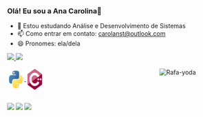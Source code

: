 ### Olá! Eu sou a Ana Carolina👋

- 🌱 Estou estudando Análise e Desenvolvimento de Sistemas
- 📫 Como entrar em contato: carolanst@outlook.com
- 😄 Pronomes: ela/dela

 <div>
  <a href="https://github.com/carolanastacio">
  <img height="180em" src="https://github-readme-stats.vercel.app/api?username=carolanastacio&show_icons=true&theme=tokyonight&include_all_commits=true&count_private=true"/>
  <img height="180" src="https://github-readme-stats.vercel.app/api/top-langs/?username=carolanastacio&layout=compact&langs_count=7&theme=tokyonight"/>
</div>
  <div style="display: inline_block"><br>
  <img align="center" alt="Rafa-Python" height="50" width="40" src="https://raw.githubusercontent.com/devicons/devicon/master/icons/python/python-original.svg">
  <img align="center" alt="Rafa-Csharp" height="50" width="40" src="https://raw.githubusercontent.com/devicons/devicon/master/icons/cplusplus/cplusplus-original.svg">
 
  <img align="right"  height="150" width="150" alt="Rafa-yoda" src="https://cdn.discordapp.com/attachments/382172552602320914/870100108853805076/Webp.net-gifmaker.gif">
</div>
  
  ##
  
  <div> 
   <a href="https://www.instagram.com/carol_anst/" target="_blank"><img src="https://img.shields.io/badge/-Instagram-%23E4405F?style=for-the-badge&logo=instagram&logoColor=white" target="_blank"></a>
   <a href ="mailto:carolanst@outlook.com"><img src="https://img.shields.io/badge/Microsoft_Outlook-0078D4?style=for-the-badge&logo=microsoft-outlook&logoColor=white" target="_blank"></a>   
  <a href="https://www.linkedin.com/in/ana-carolina-anastácio-00a510177/" target="_blank"><img src="https://img.shields.io/badge/-LinkedIn-%230077B5?style=for-the-badge&logo=linkedin&logoColor=white" target="_blank"></a> 
